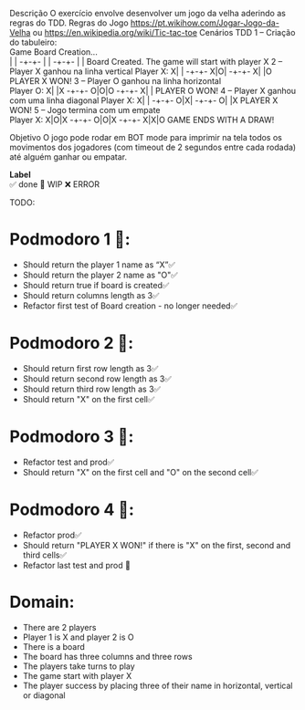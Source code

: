 Descrição 
O exercício envolve desenvolver um jogo da velha aderindo as regras do TDD. 
Regras do Jogo 
https://pt.wikihow.com/Jogar-Jogo-da-Velha ou https://en.wikipedia.org/wiki/Tic-tac-toe 
Cenários TDD 
1 – Criação do tabuleiro:  
Game Board Creation...  
 | | 
-+-+- 
 | | 
-+-+- 
 | | 
Board Created. 
The game will start with player X 
2 – Player X ganhou na linha vertical 
Player X: 
X| | 
-+-+- 
X|O| 
-+-+- 
X| |O 
PLAYER X WON! 
3 – Player O ganhou na linha horizontal  
Player O: 
X| |X 
-+-+- 
O|O|O 
-+-+- 
X| | 
PLAYER O WON! 
4 – Player X ganhou com uma linha diagonal 
Player X: 
X| | 
-+-+- 
O|X| 
-+-+- 
O| |X 
PLAYER X WON! 
5 – Jogo termina com um empate  
Player X: 
X|O|X 
-+-+- 
O|O|X 
-+-+- 
X|X|O
 GAME ENDS WITH A DRAW! 
 
Objetivo 
O jogo pode rodar em BOT mode para imprimir na tela todos os movimentos dos jogadores (com timeout 
de 2 segundos entre cada rodada) até alguém ganhar ou empatar.

**Label**  
✅ done 🚧 WIP ❌ ERROR

TODO:

# Podmodoro 1 🍅:
- Should return the player 1 name as “X”✅ 
- Should return the player 2 name as  "O"✅ 
- Should return true if board is created✅ 
- Should return columns length as 3✅ 
- Refactor first test of Board creation - no longer needed✅ 

# Podmodoro 2 🍅:
- Should return first row length as 3✅ 
- Should return second row length as 3✅
- Should return third row length as 3✅
- Should return "X" on the first cell✅
# Podmodoro 3 🍅:
- Refactor test and prod✅
- Should return "X" on the first cell and "O" on the second cell✅

# Podmodoro 4 🍅:
- Refactor prod✅
- Should return "PLAYER X WON!" if there is "X" on the first, second and third cells✅
- Refactor last test and prod 🚧
# Domain:
- There are 2 players 
- Player 1 is X and player 2 is O
- There is a board
- The board has three columns and three rows
- The players take turns to play
- The game start with player X
- The player success by placing three of their name in horizontal, vertical or diagonal